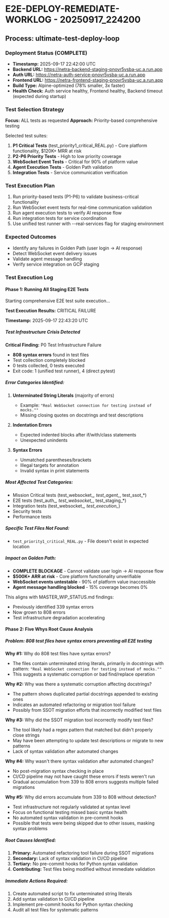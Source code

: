 # E2E-DEPLOY-REMEDIATE-WORKLOG - 20250917_224200

## Process: ultimate-test-deploy-loop

### Deployment Status (COMPLETE)
- **Timestamp:** 2025-09-17 22:42:00 UTC
- **Backend URL:** https://netra-backend-staging-pnovr5vsba-uc.a.run.app
- **Auth URL:** https://netra-auth-service-pnovr5vsba-uc.a.run.app
- **Frontend URL:** https://netra-frontend-staging-pnovr5vsba-uc.a.run.app
- **Build Type:** Alpine-optimized (78% smaller, 3x faster)
- **Health Check:** Auth service healthy, Frontend healthy, Backend timeout (expected during startup)

### Test Selection Strategy
**Focus:** ALL tests as requested
**Approach:** Priority-based comprehensive testing

Selected test suites:
1. **P1 Critical Tests** (test_priority1_critical_REAL.py) - Core platform functionality, $120K+ MRR at risk
2. **P2-P6 Priority Tests** - High to low priority coverage
3. **WebSocket Event Tests** - Critical for 90% of platform value
4. **Agent Execution Tests** - Golden Path validation
5. **Integration Tests** - Service communication verification

### Test Execution Plan
1. Run priority-based tests (P1-P6) to validate business-critical functionality
2. Run WebSocket event tests for real-time communication validation
3. Run agent execution tests to verify AI response flow
4. Run integration tests for service coordination
5. Use unified test runner with --real-services flag for staging environment

### Expected Outcomes
- Identify any failures in Golden Path (user login → AI response)
- Detect WebSocket event delivery issues
- Validate agent message handling
- Verify service integration on GCP staging

### Test Execution Log

#### Phase 1: Running All Staging E2E Tests
Starting comprehensive E2E test suite execution...

**Test Execution Results:** CRITICAL FAILURE

**Timestamp:** 2025-09-17 22:43:20 UTC

##### Test Infrastructure Crisis Detected

**Critical Finding:** P0 Test Infrastructure Failure
- **808 syntax errors** found in test files
- Test collection completely blocked
- 0 tests collected, 0 tests executed
- Exit code: 1 (unified test runner), 4 (direct pytest)

##### Error Categories Identified:
1. **Unterminated String Literals** (majority of errors)
   - Example: `"Real WebSocket connection for testing instead of mocks.""`
   - Missing closing quotes on docstrings and test descriptions

2. **Indentation Errors**
   - Expected indented blocks after if/with/class statements
   - Unexpected unindents

3. **Syntax Errors**
   - Unmatched parentheses/brackets
   - Illegal targets for annotation
   - Invalid syntax in print statements

##### Most Affected Test Categories:
- Mission Critical tests (test_websocket_*, test_agent_*, test_ssot_*)
- E2E tests (test_auth_*, test_websocket_*, test_staging_*)
- Integration tests (test_websocket_*, test_execution_*)
- Security tests
- Performance tests

##### Specific Test Files Not Found:
- `test_priority1_critical_REAL.py` - File doesn't exist in expected location

##### Impact on Golden Path:
- **COMPLETE BLOCKAGE** - Cannot validate user login → AI response flow
- **$500K+ ARR at risk** - Core platform functionality unverifiable
- **WebSocket events untestable** - 90% of platform value inaccessible
- **Agent message handling blocked** - 15% coverage becomes 0%

This aligns with MASTER_WIP_STATUS.md findings:
- Previously identified 339 syntax errors
- Now grown to 808 errors
- Test infrastructure degradation accelerating

#### Phase 2: Five Whys Root Cause Analysis

##### Problem: 808 test files have syntax errors preventing all E2E testing

**Why #1:** Why do 808 test files have syntax errors?
- The files contain unterminated string literals, primarily in docstrings with pattern: `"Real WebSocket connection for testing instead of mocks.""`
- This suggests a systematic corruption or bad find/replace operation

**Why #2:** Why was there a systematic corruption affecting docstrings?
- The pattern shows duplicated partial docstrings appended to existing ones
- Indicates an automated refactoring or migration tool failure
- Possibly from SSOT migration efforts that incorrectly modified test files

**Why #3:** Why did the SSOT migration tool incorrectly modify test files?
- The tool likely had a regex pattern that matched but didn't properly close strings
- May have been attempting to update test descriptions or migrate to new patterns
- Lack of syntax validation after automated changes

**Why #4:** Why wasn't there syntax validation after automated changes?
- No post-migration syntax checking in place
- CI/CD pipeline may not have caught these errors if tests weren't run
- Gradual accumulation from 339 to 808 errors suggests multiple failed migrations

**Why #5:** Why did errors accumulate from 339 to 808 without detection?
- Test infrastructure not regularly validated at syntax level
- Focus on functional testing missed basic syntax health
- No automated syntax validation in pre-commit hooks
- Possible that tests were being skipped due to other issues, masking syntax problems

##### Root Causes Identified:
1. **Primary:** Automated refactoring tool failure during SSOT migrations
2. **Secondary:** Lack of syntax validation in CI/CD pipeline
3. **Tertiary:** No pre-commit hooks for Python syntax validation
4. **Contributing:** Test files being modified without immediate validation

##### Immediate Actions Required:
1. Create automated script to fix unterminated string literals
2. Add syntax validation to CI/CD pipeline
3. Implement pre-commit hooks for Python syntax checking
4. Audit all test files for systematic patterns
